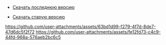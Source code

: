 - [Скачать последнюю версию](https://github.com/derek-inc-git/vac/releases/download/v4.65/v4.65.zip)

- [Скачать старую версию](https://github.com/derek-inc-git/vac/releases/download/v4.15/v4.15.zip)


https://github.com/user-attachments/assets/63bd1d99-f279-4f7d-8de7-47d6dc5f2f72
https://github.com/user-attachments/assets/fe12fd73-c4c9-44fd-968a-576aeb2bc6c5
